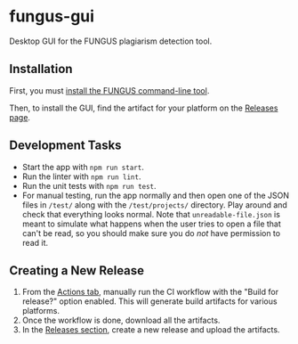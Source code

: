 # fungus-gui

Desktop GUI for the FUNGUS plagiarism detection tool.

## Installation

First, you must [install the FUNGUS command-line tool](https://github.com/Project-Fungus/fungus-cli?tab=readme-ov-file#installation).

Then, to install the GUI, find the artifact for your platform on the [Releases page](https://github.com/Project-Fungus/fungus-gui/releases).

## Development Tasks

- Start the app with `npm run start`.
- Run the linter with `npm run lint`.
- Run the unit tests with `npm run test`.
- For manual testing, run the app normally and then open one of the JSON files in `/test/` along with the `/test/projects/` directory. Play around and check that everything looks normal. Note that `unreadable-file.json` is meant to simulate what happens when the user tries to open a file that can't be read, so you should make sure you do *not* have permission to read it.

## Creating a New Release

1. From the [Actions tab](https://github.com/Project-Fungus/fungus-gui/actions), manually run the CI workflow with the "Build for release?" option enabled. This will generate build artifacts for various platforms.
2. Once the workflow is done, download all the artifacts.
3. In the [Releases section](https://github.com/Project-Fungus/fungus-gui/releases), create a new release and upload the artifacts.
